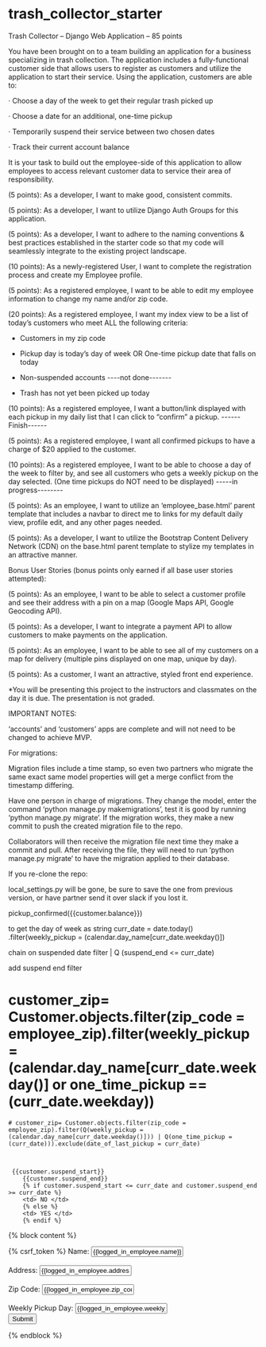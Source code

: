 # trash_collector_starter

Trash Collector – Django Web Application – 85 points

You have been brought on to a team building an application for a business specializing in trash collection. The application includes a fully-functional customer side that allows users to register as customers and utilize the application to start their service. Using the application, customers are able to:

· Choose a day of the week to get their regular trash picked up

· Choose a date for an additional, one-time pickup

· Temporarily suspend their service between two chosen dates

· Track their current account balance

It is your task to build out the employee-side of this application to allow employees to access relevant customer data to service their area of responsibility.

(5 points): As a developer, I want to make good, consistent commits.

(5 points): As a developer, I want to utilize Django Auth Groups for this application.

(5 points): As a developer, I want to adhere to the naming conventions & best practices established in the starter code so that my code will seamlessly integrate to the existing project landscape.

(10 points): As a newly-registered User, I want to complete the registration process and create my Employee profile.

(5 points): As a registered employee, I want to be able to edit my employee information to change my name and/or zip code.

(20 points): As a registered employee, I want my index view to be a list of today’s customers who meet ALL the following criteria:

- Customers in my zip code

- Pickup day is today’s day of week OR One-time pickup date that falls on today

- Non-suspended accounts ----not done-------

- Trash has not yet been picked up today

(10 points): As a registered employee, I want a button/link displayed with each pickup in my daily list that I can click to “confirm” a pickup. ------Finish------

(5 points): As a registered employee, I want all confirmed pickups to have a charge of $20 applied to the customer.

(10 points): As a registered employee, I want to be able to choose a day of the week to filter by, and see all customers who gets a weekly pickup on the day selected. (One time pickups do NOT need to be displayed) -----in progress--------

(5 points): As an employee, I want to utilize an ‘employee_base.html’ parent template that includes a navbar to direct me to links for my default daily view, profile edit, and any other pages needed.

(5 points): As a developer, I want to utilize the Bootstrap Content Delivery Network (CDN) on the base.html parent template to stylize my templates in an attractive manner.

Bonus User Stories (bonus points only earned if all base user stories attempted):

(5 points): As an employee, I want to be able to select a customer profile and see their address with a pin on a map (Google Maps API, Google Geocoding API).

(5 points): As a developer, I want to integrate a payment API to allow customers to make payments on the application.

(5 points): As an employee, I want to be able to see all of my customers on a map for delivery (multiple pins displayed on one map, unique by day).

(5 points): As a customer, I want an attractive, styled front end experience.

*You will be presenting this project to the instructors and classmates on the day it is due. The presentation is not graded.

IMPORTANT NOTES:

‘accounts’ and ‘customers’ apps are complete and will not need to be changed to achieve MVP.

For migrations:

Migration files include a time stamp, so even two partners who migrate the same exact same model properties will get a merge conflict from the timestamp differing.

Have one person in charge of migrations. They change the model, enter the command ‘python manage.py makemigrations’, test it is good by running ‘python manage.py migrate’. If the migration works, they make a new commit to push the created migration file to the repo.

Collaborators will then receive the migration file next time they make a commit and pull. After receiving the file, they will need to run ‘python manage.py migrate’ to have the migration applied to their database.

If you re-clone the repo:

local_settings.py will be gone, be sure to save the one from previous version, or have partner send it over slack if you lost it.

  <!--
{% extends 'employees\employee_base.html' %}

{% block title %} Employee Home {% endblock %}

{% block header %} Employee Portal {% endblock %}

{% block content %}
  {% if user.is_authenticated %}
        Hello {{ logged_in_employee.name }}!<br />
        Address: {{ logged_in_employee.address }} {{logged_in_employee.zip_code }}<br />
  Current balance: $ {{ logged_in_employee.balance }}.00
        <br />
        <br />
        {% if today > logged_in_employee.suspend_start and today < logged_in_employee.suspend_end %}
          Your pickups are suspended until {{ logged_in_employee.suspend_end }}

        {% endif %}

  {% else %}
    <p>You are at the employee index, but you are not logged in.</p>
    <a href="{% url 'login' %}">Log In</a>
    <a href="{% url 'accounts:register' %}">Sign Up</a>
  {% endif %}
{% endblock %}
-->

<!--

{% extends 'base.html' %}

{% block title %}{% block header %} Employee Home {% endblock %}{% endblock %}

{% block content %}
  {% if user.is_authenticated %}
    Hello Employee {{ user.username }}!
  {% else %}
    <p>You are at the employee index, but you are not logged in.</p>
    <a href="{% url 'login' %}">Log In</a>
    <a href="{% url 'accounts:register' %}">Sign Up</a>
  {% endif %}
{% endblock %}

-->

pickup_confirmed({{customer.balance}})


to get the day of week as string
curr_date = date.today()
.filter(weekly_pickup = (calendar.day_name[curr_date.weekday()])

chain on suspended date filter
 | Q (suspend_end <= curr_date)


 add suspend end filter
 # customer_zip= Customer.objects.filter(zip_code = employee_zip).filter(weekly_pickup = (calendar.day_name[curr_date.weekday()] or one_time_pickup == (curr_date.weekday))
    # customer_zip= Customer.objects.filter(zip_code = employee_zip).filter(Q(weekly_pickup = (calendar.day_name[curr_date.weekday()])) | Q(one_time_pickup = (curr_date))).exclude(date_of_last_pickup = curr_date)
    


     {{customer.suspend_start}}
        {{customer.suspend_end}}
        {% if customer.suspend_start <= curr_date and customer.suspend_end >= curr_date %}
        <td> NO </td>
        {% else %}
        <td> YES </td>
        {% endif %}


{% block content %}
<br />
<form action="{% url 'employees:edit_profile' %}" method="post">
    {% csrf_token %}
    Name: <input type="text" name="name" id="name" value="{{logged_in_employee.name}}">
    <br />
    <br />
    Address: <input type="text" name="address" id="address" value="{{logged_in_employee.address}}">
    <br />
    <br />
    Zip Code: <input type="text" name="zip_code" id="zip_code" value="{{logged_in_employee.zip_code}}">
    <br />
    <br />
    Weekly Pickup Day: <input type="text" name="weekly" id="weekly" value="{{logged_in_employee.weekly_pickup}}">
    <br />
    <input type="submit" value="Submit">
</form>

{% endblock %}
